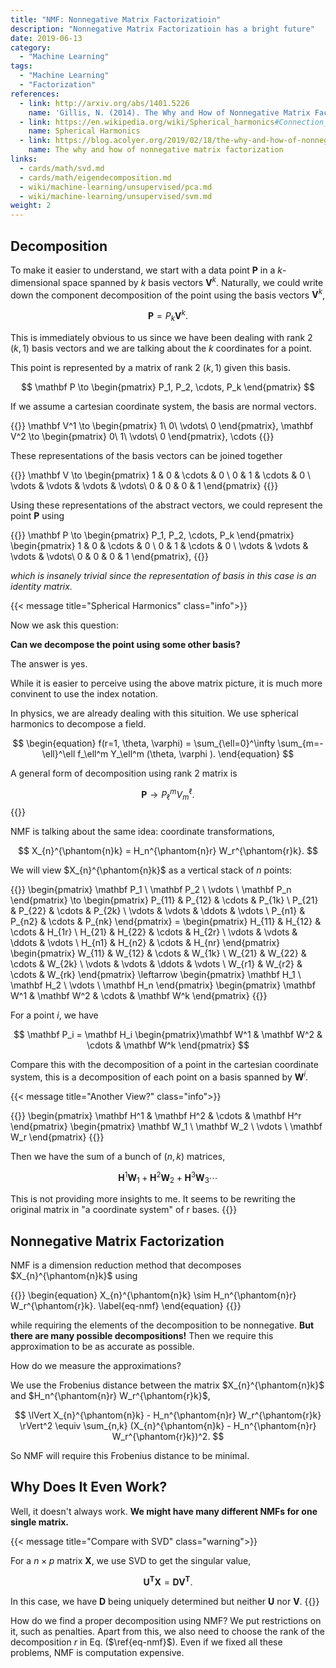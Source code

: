 ```yaml
---
title: "NMF: Nonnegative Matrix Factorizatioin"
description: "Nonnegative Matrix Factorizatioin has a bright future"
date: 2019-06-13
category:
  - "Machine Learning"
tags:
  - "Machine Learning"
  - "Factorization"
references:
  - link: http://arxiv.org/abs/1401.5226
    name: 'Gillis, N. (2014). The Why and How of Nonnegative Matrix Factorization.'
  - link: https://en.wikipedia.org/wiki/Spherical_harmonics#Connection_with_representation_theory
    name: Spherical Harmonics
  - link: https://blog.acolyer.org/2019/02/18/the-why-and-how-of-nonnegative-matrix-factorization/
    name: The why and how of nonnegative matrix factorization
links:
  - cards/math/svd.md
  - cards/math/eigendecomposition.md
  - wiki/machine-learning/unsupervised/pca.md
  - wiki/machine-learning/unsupervised/svm.md
weight: 2
---
```


## Decomposition

To make it easier to understand, we start with a data point $\mathbf P$ in a $k$-dimensional space spanned by $k$ basis vectors $\mathbf V^k$. Naturally, we could write down the component decomposition of the point using the basis vectors $\mathbf V^k$,

$$
\mathbf P = P_k \mathbf V^k.
$$

This is immediately obvious to us since we have been dealing with rank 2 $(k, 1)$ basis vectors and we are talking about the $k$ coordinates for a point.

This point is represented by a matrix of rank 2 $(k, 1)$ given this basis.

$$
\mathbf P \to \begin{pmatrix} P_1, P_2, \cdots, P_k \end{pmatrix}
$$

If we assume a cartesian coordinate system, the basis are normal vectors.

{{<m>}}
\mathbf V^1 \to \begin{pmatrix}
1\\
0\\
\vdots\\
0
\end{pmatrix}, \mathbf V^2 \to \begin{pmatrix}
0\\
1\\
\vdots\\
0
\end{pmatrix}, \cdots
{{</m>}}

These representations of the basis vectors can be joined together

{{<m>}}
\mathbf V \to
\begin{pmatrix}
1 & 0 & \cdots & 0 \\
0 & 1 & \cdots & 0 \\
\vdots & \vdots & \vdots & \vdots\\
0 & 0 & 0 & 1
\end{pmatrix}
{{</m>}}

Using these representations of the abstract vectors, we could represent the point $\mathbf P$ using

{{<m>}}
\mathbf P \to \begin{pmatrix}
P_1, P_2, \cdots, P_k
\end{pmatrix} \begin{pmatrix}
1 & 0 & \cdots & 0 \\
0 & 1 & \cdots & 0 \\
\vdots & \vdots & \vdots & \vdots\\
0 & 0 & 0 & 1
\end{pmatrix},
{{</m>}}

*which is insanely trivial since the representation of basis in this case is an identity matrix.*

{{< message title="Spherical Harmonics" class="info">}}

Now we ask this question:

**Can we decompose the point using some other basis?**

The answer is yes.

While it is easier to perceive using the above matrix picture, it is much more convinent to use the index notation.

In physics, we are already dealing with this situition. We use spherical harmonics to decompose a field.

$$
\begin{equation}
f(r=1, \theta, \varphi) = \sum_{\ell=0}^\infty \sum_{m=-\ell}^\ell f_\ell^m  Y_\ell^m (\theta, \varphi ).
\end{equation}
$$

A general form of decomposition using rank 2 matrix is

$$
\mathbf P \to P_\ell^m V_m^\ell.
$$
{{</message>}}


NMF is talking about the same idea: coordinate transformations,

$$
X_{n}^{\phantom{n}k} = H_n^{\phantom{n}r} W_r^{\phantom{r}k}.
$$

We will view $X_{n}^{\phantom{n}k}$ as a vertical stack of $n$ points:

{{<m>}}
\begin{pmatrix}
\mathbf P_1 \\
\mathbf P_2 \\
\vdots \\
\mathbf P_n
\end{pmatrix} \to \begin{pmatrix}
P_{11} & P_{12} & \cdots & P_{1k} \\
P_{21} & P_{22} & \cdots & P_{2k} \\
\vdots & \vdots & \ddots & \vdots \\
P_{n1} & P_{n2} & \cdots & P_{nk}
\end{pmatrix} = \begin{pmatrix}
H_{11} & H_{12} & \cdots & H_{1r} \\
H_{21} & H_{22} & \cdots & H_{2r} \\
\vdots & \vdots & \ddots & \vdots \\
H_{n1} & H_{n2} & \cdots & H_{nr}
\end{pmatrix} \begin{pmatrix}
W_{11} & W_{12} & \cdots & W_{1k} \\
W_{21} & W_{22} & \cdots & W_{2k} \\
\vdots & \vdots & \ddots & \vdots \\
W_{r1} & W_{r2} & \cdots & W_{rk}
\end{pmatrix} \leftarrow \begin{pmatrix}
\mathbf H_1 \\
\mathbf H_2 \\
\vdots \\
\mathbf H_n
\end{pmatrix} \begin{pmatrix}
\mathbf W^1 & \mathbf W^2 & \cdots & \mathbf W^k
\end{pmatrix}
{{</m>}}

For a point $i$, we have

$$
\mathbf P_i = \mathbf H_i \begin{pmatrix}\mathbf W^1 & \mathbf W^2 & \cdots & \mathbf W^k \end{pmatrix}
$$

Compare this with the decomposition of a point in the cartesian coordinate system, this is a decomposition of each point on a basis spanned by $\mathbf W^i$.

{{< message title="Another View?" class="info">}}

{{<m>}}
\begin{pmatrix}
\mathbf H^1 &
\mathbf H^2 &
\cdots  &
\mathbf H^r
\end{pmatrix} \begin{pmatrix}
\mathbf W_1 \\
\mathbf W_2 \\
\vdots \\
\mathbf W_r
\end{pmatrix}
{{</m>}}

Then we have the sum of a bunch of $(n, k)$ matrices,

$$
\mathbf H^1 \mathbf W_1 + \mathbf H^2 \mathbf W_2 + \mathbf H^3 \mathbf W_3 \cdots
$$

This is not providing more insights to me. It seems to be rewriting the original matrix in "a coordinate system" of r bases.
{{</message>}}

## Nonnegative Matrix Factorization

NMF is a dimension reduction method that decomposes $X_{n}^{\phantom{n}k}$ using

{{<m>}}
\begin{equation}
X_{n}^{\phantom{n}k} \sim H_n^{\phantom{n}r} W_r^{\phantom{r}k}.
\label{eq-nmf}
\end{equation}
{{</m>}}

while requiring the elements of the decomposition to be nonnegative. **But there are many possible decompositions!** Then we require this approximation to be as accurate as possible.

How do we measure the approximations?

We use the Frobenius distance between the matrix $X_{n}^{\phantom{n}k}$ and $H_n^{\phantom{n}r} W_r^{\phantom{r}k}$,

$$
\lVert X_{n}^{\phantom{n}k} - H_n^{\phantom{n}r} W_r^{\phantom{r}k} \rVert^2 \equiv \sum_{n,k} (X_{n}^{\phantom{n}k} - H_n^{\phantom{n}r} W_r^{\phantom{r}k})^2.
$$

So NMF will require this Frobenius distance to be minimal.

## Why Does It Even Work?

Well, it doesn't always work. **We might have many different NMFs for one single matrix.**


{{< message title="Compare with SVD" class="warning">}}

For a $n\times p$ matrix $\mathbf X$, we use SVD to get the singular value,

$$
\mathbf{U}^{\mathbf T}\mathbf{X} = \mathbf{D}\mathbf{V}^{\mathbf T}.
$$

In this case, we have $\mathbf D$ being uniquely determined but neither $\mathbf U$ nor $\mathbf V$.
{{</message>}}


How do we find a proper decomposition using NMF? We put restrictions on it, such as penalties. Apart from this, we also need to choose the rank of the decomposition $r$ in Eq. ($\ref{eq-nmf}$). Even if we fixed all these problems, NMF is computation expensive.
